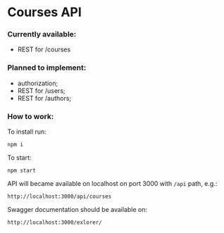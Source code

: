 # Courses API

### Currently available:
- REST for /courses

### Planned to implement:
- authorization;
- REST for /users;
- REST for /authors;

### How to work:

To install run:
```
npm i
```
To start:
```
npm start
```
API will became available on localhost on port 3000 with ```/api``` path, e.g.:
```
http://localhost:3000/api/courses
```
Swagger documentation should be available on:
```
http://localhost:3000/exlorer/
```
